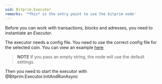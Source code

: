 ```yaml
---
uid: Bitprim.Executor
remarks: '*This* is the entry point to use the bitprim node'
---
```


Before you can work with transactions, blocks and adresses, you need to instantiate an *Executor*.

The executor needs a config file. You need to use the correct config file for the selected coin.
You can view an example [here](https://github.com/k-nuth/config)

>**NOTE**
> If you pass an empty string, the node will use the default settings.
>

Then you need to start the executor with @Bitprim.Executor.InitAndRunAsync

